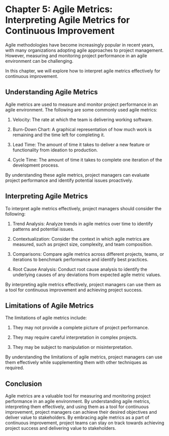 Chapter 5: Agile Metrics: Interpreting Agile Metrics for Continuous Improvement
===============================================================================

Agile methodologies have become increasingly popular in recent years, with many organizations adopting agile approaches to project management. However, measuring and monitoring project performance in an agile environment can be challenging.

In this chapter, we will explore how to interpret agile metrics effectively for continuous improvement.

Understanding Agile Metrics
---------------------------

Agile metrics are used to measure and monitor project performance in an agile environment. The following are some commonly used agile metrics:

1. Velocity: The rate at which the team is delivering working software.

2. Burn-Down Chart: A graphical representation of how much work is remaining and the time left for completing it.

3. Lead Time: The amount of time it takes to deliver a new feature or functionality from ideation to production.

4. Cycle Time: The amount of time it takes to complete one iteration of the development process.

By understanding these agile metrics, project managers can evaluate project performance and identify potential issues proactively.

Interpreting Agile Metrics
--------------------------

To interpret agile metrics effectively, project managers should consider the following:

1. Trend Analysis: Analyze trends in agile metrics over time to identify patterns and potential issues.

2. Contextualization: Consider the context in which agile metrics are measured, such as project size, complexity, and team composition.

3. Comparisons: Compare agile metrics across different projects, teams, or iterations to benchmark performance and identify best practices.

4. Root Cause Analysis: Conduct root cause analysis to identify the underlying causes of any deviations from expected agile metric values.

By interpreting agile metrics effectively, project managers can use them as a tool for continuous improvement and achieving project success.

Limitations of Agile Metrics
----------------------------

The limitations of agile metrics include:

1. They may not provide a complete picture of project performance.

2. They may require careful interpretation in complex projects.

3. They may be subject to manipulation or misinterpretation.

By understanding the limitations of agile metrics, project managers can use them effectively while supplementing them with other techniques as required.

Conclusion
----------

Agile metrics are a valuable tool for measuring and monitoring project performance in an agile environment. By understanding agile metrics, interpreting them effectively, and using them as a tool for continuous improvement, project managers can achieve their desired objectives and deliver value to stakeholders. By embracing agile metrics as a part of continuous improvement, project teams can stay on track towards achieving project success and delivering value to stakeholders.
